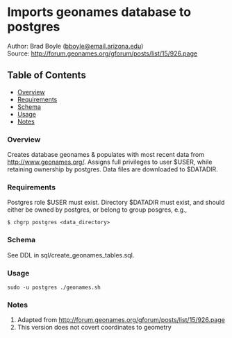 # Imports geonames database to postgres

Author: Brad Boyle (bboyle@email.arizona.edu)  
Source: http://forum.geonames.org/gforum/posts/list/15/926.page

## Table of Contents

- [Overview](#Overview)
- [Requirements](#Requirements)
- [Schema](#Schema)
- [Usage](#Usage)
- [Notes](#Notes)

### <a name="Overview"></a>Overview

Creates database geonames & populates with most recent data from http://www.geonames.org/. Assigns full privileges to user $USER, while retaining ownership by postgres. Data files are downloaded to $DATADIR.

### <a name="Requirements"></a>Requirements

Postgres role $USER must exist. Directory $DATADIR must exist, and should either be owned by postgres, or belong to group posgres, e.g.,

```
$ chgrp postgres <data_directory>

```

### <a name="Schema"></a>Schema

See DDL in sql/create_geonames_tables.sql.

### <a name="Usage"></a>Usage

```
sudo -u postgres ./geonames.sh

```

### <a name="Notes"></a>Notes

1. Adapted from http://forum.geonames.org/gforum/posts/list/15/926.page
2. This version does not covert coordinates to geometry
